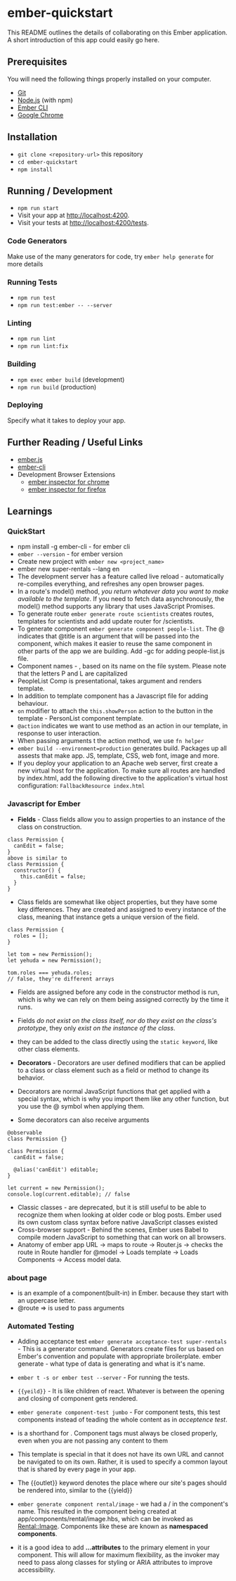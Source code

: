 # ember-quickstart

This README outlines the details of collaborating on this Ember application.
A short introduction of this app could easily go here.

## Prerequisites

You will need the following things properly installed on your computer.

* [Git](https://git-scm.com/)
* [Node.js](https://nodejs.org/) (with npm)
* [Ember CLI](https://cli.emberjs.com/release/)
* [Google Chrome](https://google.com/chrome/)

## Installation

* `git clone <repository-url>` this repository
* `cd ember-quickstart`
* `npm install`

## Running / Development

* `npm run start`
* Visit your app at [http://localhost:4200](http://localhost:4200).
* Visit your tests at [http://localhost:4200/tests](http://localhost:4200/tests).

### Code Generators

Make use of the many generators for code, try `ember help generate` for more details

### Running Tests

* `npm run test`
* `npm run test:ember -- --server`

### Linting

* `npm run lint`
* `npm run lint:fix`

### Building

* `npm exec ember build` (development)
* `npm run build` (production)

### Deploying

Specify what it takes to deploy your app.

## Further Reading / Useful Links

* [ember.js](https://emberjs.com/)
* [ember-cli](https://cli.emberjs.com/release/)
* Development Browser Extensions
  * [ember inspector for chrome](https://chrome.google.com/webstore/detail/ember-inspector/bmdblncegkenkacieihfhpjfppoconhi)
  * [ember inspector for firefox](https://addons.mozilla.org/en-US/firefox/addon/ember-inspector/)


## Learnings

### QuickStart

* npm install -g ember-cli - for ember cli
* `ember --version` - for ember version
* Create new project with `ember new <project_name>`
* ember new super-rentals --lang en
* The development server has a feature called live reload - automatically re-compiles everything, and refreshes any open browser pages.
* In a route's model() method, *you return whatever data you want to make available to the template*. If you need to fetch data asynchronously, the model() method supports any library that uses JavaScript Promises.
* To generate route `ember generate route scientists` creates routes, templates for scientists and add update router for /scientists.
* To generate component `ember generate component people-list`. The @ indicates that @title is an argument that will be passed into the component, which makes it easier to reuse the same component in other parts of the app we are building. Add -gc for adding people-list.js file.
* Component names - <PeopleList>, based on its name on the file system. Please note that the letters P and L are capitalized
* PeopleList Comp is presentational, takes argument and renders template.
* In addition to template component has a Javascript file for adding behaviour.
* `on` modifier to attach the `this.showPerson` action to the button in the template - PersonList component template.
* `@action` indicates we want to use method as an action in our template, in response to user interaction.
* When passing arguments t the action method, we use `fn helper`
* `ember build --environment=production` generates build. Packages up all assests that make app. JS, template, CSS, web font, image and more.
* If you deploy your application to an Apache web server, first create a new virtual host for the application. To make sure all routes are handled by index.html, add the following directive to the application's virtual host configuration: `FallbackResource index.html`

### Javascript for Ember

* **Fields** - Class fields allow you to assign properties to an instance of the class on construction.
```
class Permission {
  canEdit = false;
}
above is similar to
class Permission {
  constructor() {
    this.canEdit = false;
  }
}
```
* Class fields are somewhat like object properties, but they have some key differences. They are created and assigned to every instance of the class, meaning that instance gets a unique version of the field. 
```
class Permission {
  roles = [];
}

let tom = new Permission();
let yehuda = new Permission();

tom.roles === yehuda.roles;
// false, they're different arrays
```
* Fields are assigned before any code in the constructor method is run, which is why we can rely on them being assigned correctly by the time it runs. 
* Fields *do not exist on the class itself, nor do they exist on the class's prototype*, they only *exist on the instance of the class*.
* they can be added to the class directly using the `static keyword`, like other class elements.

* **Decorators** - Decorators are user defined modifiers that can be applied to a class or class element such as a field or method to change its behavior. 
* Decorators are normal JavaScript functions that get applied with a special syntax, which is why you import them like any other function, but you use the @ symbol when applying them.
* Some decorators can also receive arguments
```
@observable
class Permission {}

class Permission {
  canEdit = false;

  @alias('canEdit') editable;
}

let current = new Permission();
console.log(current.editable); // false
```
* Classic classes - are deprecated, but it is still useful to be able to recognize them when looking at older code or blog posts. Ember used its own custom class syntax before native JavaScript classes existed
* Cross-browser support - Behind the scenes, Ember uses Babel to compile modern JavaScript to something that can work on all browsers.
* Anatomy of ember app
URL -> maps to route -> Router.js -> checks the route in Route handler for @model -> Loads template -> Loads Components -> Access model data.

### about page
* <LinkTo> is an example of a component(built-in) in Ember. because they start with an uppercase letter.
* @route => is used to pass arguments

### Automated Testing
* Adding acceptance test `ember generate acceptance-test super-rentals` - This is a generator command. Generators create files for us based on Ember's convention and populate with appropriate broilerplate. ember generate <type> <name> - what type of data is generating and what is it's name.
* `ember t -s or ember test --server` - For running the tests.

* `{{yeild}}` - It is like children of react. Whatever is between the opening and closing of component gets rendered.
* `ember generate component-test jumbo` - For component tests, this test components instead of teading the whole content as in *acceptence test*.
* <NavBar /> is a shorthand for <NavBar></NavBar>. Component tags must always be closed properly, even when you are not passing any content to them
* This template is special in that it does not have its own URL and cannot be navigated to on its own. Rather, it is used to specify a common layout that is shared by every page in your app.
* The {{outlet}} keyword denotes the place where our site's pages should be rendered into, similar to the {{yield}}
* `ember generate component rental/image` - we had a / in the component's name. This resulted in the component being created at app/components/rental/image.hbs, which can be invoked as <Rental::Image>. Components like these are known as **namespaced components**.
* it is a good idea to add **...attributes** to the primary element in your component. This will allow for maximum flexibility, as the invoker may need to pass along classes for styling or ARIA attributes to improve accessibility.
